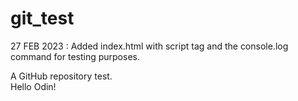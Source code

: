 # git_test

27 FEB 2023 : Added index.html with script tag and the console.log command for testing purposes.  

A GitHub repository test.  
Hello Odin!  